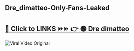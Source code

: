 
 ## Dre_dimatteo-Only-Fans-Leaked

# <h2><a href="https://clipsfans.com/Dre_dimatteo&ref=git">🔗 Click to LINKS ⏩⏩ 👉 🟢 Dre dimatteo </a></h2>

<a href="https://clipsfans.com/Dre_dimatteo&ref=git" rel="nofollow" data-target="animated-image.originalLink"><img src="https://i.ibb.co.com/xMMVF88/686577567.gif" alt="Viral Video Original" style="max-width: 100%; display: inline-block;" data-target="animated-image.originalImage"></a>
